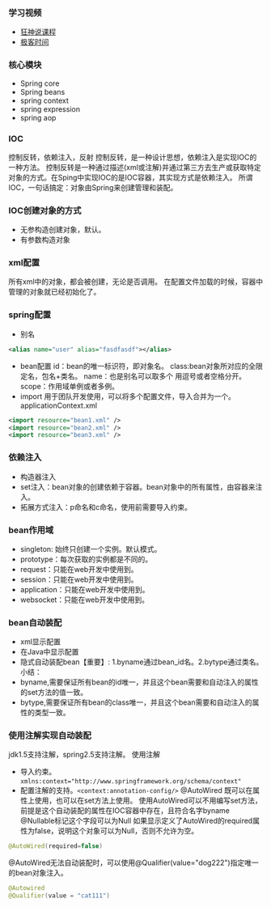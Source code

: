 

### 学习视频

- [狂神说课程](https://www.bilibili.com/video/BV12J411M7Sj)
- [极客时间](https://www.bilibili.com/video/BV12h411R7JZ?p=19)

### 核心模块

- Spring core
- Spring beans
- spring context
- spring expression
- spring aop

### IOC

控制反转，依赖注入，反射
控制反转，是一种设计思想，依赖注入是实现IOC的一种方法。
控制反转是一种通过描述(xml或注解)并通过第三方去生产或获取特定对象的方式。在Sping中实现IOC的是IOC容器，其实现方式是依赖注入。
所谓IOC，一句话搞定：对象由Spring来创建管理和装配。
### IOC创建对象的方式
- 无参构造创建对象，默认。
- 有参数构造对象

### xml配置
所有xml中的对象，都会被创建，无论是否调用。
在配置文件加载的时候，容器中管理的对象就已经初始化了。
### spring配置
- 别名
```xml
<alias name="user" alias="fasdfasdf"></alias>
```
- bean配置
id：bean的唯一标识符，即对象名。 class:bean对象所对应的全限定名，包名+类名。 name：也是别名可以取多个 用逗号或者空格分开。 scope：作用域单例或者多例。
- import
用于团队开发使用，可以将多个配置文件，导入合并为一个。
applicationContext.xml
```xml
<import resource="bean1.xml" />
<import resource="bean2.xml" />
<import resource="bean3.xml" />
```
### 依赖注入
- 构造器注入
- set注入：bean对象的创建依赖于容器。bean对象中的所有属性，由容器来注入。
- 拓展方式注入：p命名和c命名，使用前需要导入约束。
### bean作用域
- singleton: 始终只创建一个实例。默认模式。
- prototype：每次获取的实例都是不同的。
- request：只能在web开发中使用到。
- session：只能在web开发中使用到。
- application：只能在web开发中使用到。
- websocket：只能在web开发中使用到。
### bean自动装配
- xml显示配置 
- 在Java中显示配置
- 隐式自动装配bean【重要】: 1.byname通过bean_id名。2.bytype通过类名。
小结：
- byname,需要保证所有bean的id唯一，并且这个bean需要和自动注入的属性的set方法的值一致。
- bytype,需要保证所有bean的class唯一，并且这个bean需要和自动注入的属性的类型一致。
### 使用注解实现自动装配
jdk1.5支持注解，spring2.5支持注解。
使用注解
- 导入约束。`xmlns:context="http://www.springframework.org/schema/context"`
- 配置注解的支持。`<context:annotation-config/>`
@AutoWired
既可以在属性上使用，也可以在set方法上使用。
使用AutoWired可以不用编写set方法，前提是这个自动装配的属性在IOC容器中存在，且符合名字byname
@Nullable标记这个字段可以为Null
如果显示定义了AutoWired的required属性为false，说明这个对象可以为Null，否则不允许为空。
```java
@AutoWired(required=false)
```
@AutoWired无法自动装配时，可以使用@Qualifier(value="dog222")指定唯一的bean对象注入。
```java
@Autowired
@Qualifier(value = "cat111")
```